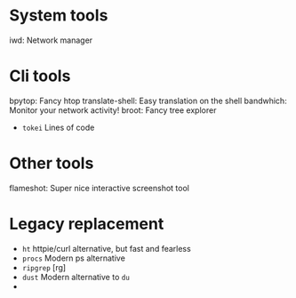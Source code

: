 # System tools

iwd: Network manager

# Cli tools

bpytop: Fancy htop
translate-shell: Easy translation on the shell
bandwhich: Monitor your network activity!
broot: Fancy tree explorer
- `tokei` Lines of code

# Other tools

flameshot: Super nice interactive screenshot tool

# Legacy replacement

- `ht` httpie/curl alternative, but fast and fearless
- `procs` Modern ps alternative
- `ripgrep` [rg]
- `dust` Modern alternative to `du`
- 
